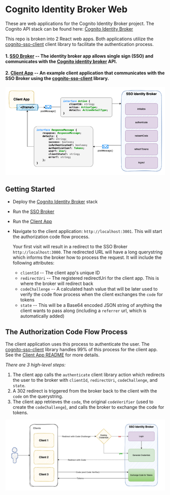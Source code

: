 # Cognito Identity Broker Web 

These are web applications for the Cognito Identity Broker project. The Cognito API stack can be found here:
[Cognito Identity Broker](https://github.com/jasonatepaint/cognito-identity-broker)

This repo is broken into 2 React web apps. Both applications utilize the [cognito-sso-client](https://github.com/jasonatepaint/cognito-sso-client)
client library to facilitate the authentication process.

#### 1. [SSO Broker](sso-broker) -- The identity broker app allows single sign (SSO) and communicates with the [Cognito identity broker](https://github.com/jasonatepaint/cognito-identity-broker) API.

#### 2. [Client App](client-app) -- An example client application that communicates with the **SSO Broker** using the [cognito-sso-client](https://github.com/jasonatepaint/cognito-sso-client) library.

![Client and Broker Diagram](docs/client-broker-diagram.png)


## Getting Started

* Deploy the [Cognito Identity Broker](https://github.com/jasonatepaint/cognito-identity-broker/blob/master/README.md#setup) stack
* Run the [SSO Broker](sso-broker/README.md#setup) 
* Run the [Client App](client-app/README.md#setup)
* Navigate to the client application: `http://localhost:3001`. This will start the authorization code flow process.
  
   Your first visit will result in a redirect to the SSO Broker `http://localhost:3000`. The redirected URL will have a long querystring which informs
   the broker how to process the request. It will include the following attributes:
     - `clientId` -- The client app's unique ID
     - `redirectUri` -- The registered redirectUri for the client app. This is where the broker will redirect back
     - `codeChallenge` -- A calculated hash value that will be later used to verify the code flow process when the client exchanges the `code` for tokens
     - `state` -- This will be a Base64 encoded JSON string of anything the client wants to pass along (including a `referrer` url, which is automatically added)


## The Authorization Code Flow Process
The client application uses this process to authenticate the user. The [cognito-sso-client](https://github.com/jasonatepaint/cognito-sso-client) library handles 99% of this process for the client app. See the [Client App README](client-app/README.md#how-it-works) for more details. 

_There are 3 high-level steps:_

1. The client app calls the `authenticate` client library action which redirects the user to the broker with `clientId`, `redirectUri`, `codeChallenge`, and `state`.
2. A 302 redirect is triggered from the broker back to the client with the `code` on the querystring.
3. The client app retrieves the `code`, the original `codeVerifier` (used to create the `codeChallenge`), and calls the broker to exchange the code for tokens.
   

![Authorization Code Flow Process](https://raw.githubusercontent.com/jasonatepaint/cognito-identity-broker/369d5f74da3123c962d95d2c901aefaa53ad0bfa/docs/cognito_identity_broker_diagram.png)




